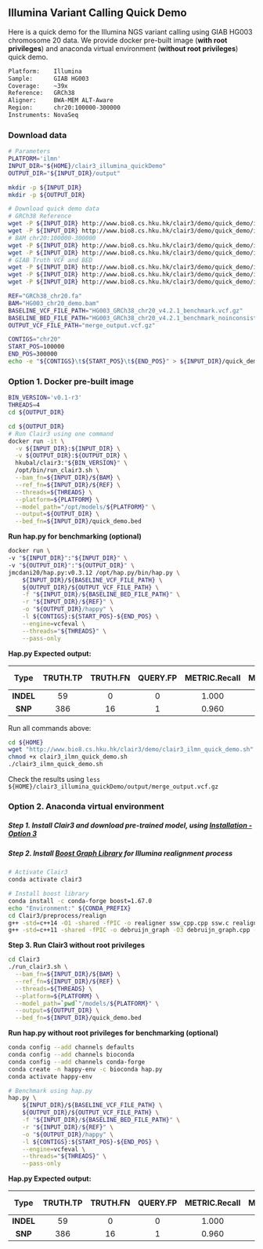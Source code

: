 ## Illumina Variant Calling Quick Demo
Here is a quick demo for the Illumina NGS variant calling using GIAB HG003 chromosome 20 data. We provide docker pre-built image (**with root privileges**) and  anaconda virtual environment (**without root privileges**) quick demo.

```bash
Platform:    Illumina
Sample:      GIAB HG003
Coverage:    ~39x
Reference:   GRCh38
Aligner:     BWA-MEM ALT-Aware
Region:      chr20:100000-300000
Instruments: NovaSeq
```

### Download data

```bash
# Parameters
PLATFORM='ilmn'
INPUT_DIR="${HOME}/clair3_illumina_quickDemo"
OUTPUT_DIR="${INPUT_DIR}/output"

mkdir -p ${INPUT_DIR}
mkdir -p ${OUTPUT_DIR}

# Download quick demo data
# GRCh38 Reference
wget -P ${INPUT_DIR} http://www.bio8.cs.hku.hk/clair3/demo/quick_demo/illumina/GRCh38_chr20.fa
wget -P ${INPUT_DIR} http://www.bio8.cs.hku.hk/clair3/demo/quick_demo/illumina/GRCh38_chr20.fa.fai
# BAM chr20:100000-300000
wget -P ${INPUT_DIR} http://www.bio8.cs.hku.hk/clair3/demo/quick_demo/illumina/HG003_chr20_demo.bam
wget -P ${INPUT_DIR} http://www.bio8.cs.hku.hk/clair3/demo/quick_demo/illumina/HG003_chr20_demo.bam.bai
# GIAB Truth VCF and BED
wget -P ${INPUT_DIR} http://www.bio8.cs.hku.hk/clair3/demo/quick_demo/illumina/HG003_GRCh38_chr20_v4.2.1_benchmark.vcf.gz
wget -P ${INPUT_DIR} http://www.bio8.cs.hku.hk/clair3/demo/quick_demo/illumina/HG003_GRCh38_chr20_v4.2.1_benchmark.vcf.gz.tbi
wget -P ${INPUT_DIR} http://www.bio8.cs.hku.hk/clair3/demo/quick_demo/illumina/HG003_GRCh38_chr20_v4.2.1_benchmark_noinconsistent.bed

REF="GRCh38_chr20.fa"
BAM="HG003_chr20_demo.bam"
BASELINE_VCF_FILE_PATH="HG003_GRCh38_chr20_v4.2.1_benchmark.vcf.gz"
BASELINE_BED_FILE_PATH="HG003_GRCh38_chr20_v4.2.1_benchmark_noinconsistent.bed"
OUTPUT_VCF_FILE_PATH="merge_output.vcf.gz"

CONTIGS="chr20"
START_POS=100000
END_POS=300000
echo -e "${CONTIGS}\t${START_POS}\t${END_POS}" > ${INPUT_DIR}/quick_demo.bed
```

### Option 1. Docker pre-built image

```bash
BIN_VERSION='v0.1-r3'
THREADS=4
cd ${OUTPUT_DIR}

cd ${OUTPUT_DIR}
# Run Clair3 using one command
docker run -it \
  -v ${INPUT_DIR}:${INPUT_DIR} \
  -v ${OUTPUT_DIR}:${OUTPUT_DIR} \
  hkubal/clair3:"${BIN_VERSION}" \
  /opt/bin/run_clair3.sh \
  --bam_fn=${INPUT_DIR}/${BAM} \
  --ref_fn=${INPUT_DIR}/${REF} \
  --threads=${THREADS} \
  --platform=${PLATFORM} \
  --model_path="/opt/models/${PLATFORM}" \
  --output=${OUTPUT_DIR} \
  --bed_fn=${INPUT_DIR}/quick_demo.bed
```

**Run hap.py for benchmarking (optional)**

```bash
docker run \
-v "${INPUT_DIR}":"${INPUT_DIR}" \
-v "${OUTPUT_DIR}":"${OUTPUT_DIR}" \
jmcdani20/hap.py:v0.3.12 /opt/hap.py/bin/hap.py \
    ${INPUT_DIR}/${BASELINE_VCF_FILE_PATH} \
    ${OUTPUT_DIR}/${OUTPUT_VCF_FILE_PATH} \
    -f "${INPUT_DIR}/${BASELINE_BED_FILE_PATH}" \
    -r "${INPUT_DIR}/${REF}" \
    -o "${OUTPUT_DIR}/happy" \
    -l ${CONTIGS}:${START_POS}-${END_POS} \
    --engine=vcfeval \
    --threads="${THREADS}" \
    --pass-only
```

**Hap.py Expected output:**

|   Type    | TRUTH.TP | TRUTH.FN | QUERY.FP | METRIC.Recall | METRIC.Precision | METRIC.F1-Score |
| :-------: | :------: | :------: | :------: | :-----------: | :--------------: | :-------------: |
| **INDEL** |    59    |    0     |    0     |     1.000     |      1.000       |      1.000      |
|  **SNP**  |   386    |    16    |    1     |     0.960     |      0.997       |      0.978      |

Run all commands above:

```bash
cd ${HOME}
wget "http://www.bio8.cs.hku.hk/clair3/demo/clair3_ilmn_quick_demo.sh"
chmod +x clair3_ilmn_quick_demo.sh
./clair3_ilmn_quick_demo.sh
```

Check the results using `less ${HOME}/clair3_illumina_quickDemo/output/merge_output.vcf.gz`

### Option 2. Anaconda virtual environment

##### Step 1. Install Clair3 and download pre-trained model, using [Installation - Option 3](https://github.com/HKU-BAL/Clair3#option-3-build-an-anaconda-virtual-environment)

##### Step 2. Install [Boost Graph Library](https://www.boost.org/doc/libs/1_65_1/libs/graph/doc/index.html) for Illumina realignment process

```bash
# Activate Clair3
conda activate clair3

# Install boost library
conda install -c conda-forge boost=1.67.0
echo "Environment:" ${CONDA_PREFIX}
cd Clair3/preprocess/realign
g++ -std=c++14 -O1 -shared -fPIC -o realigner ssw_cpp.cpp ssw.c realigner.cpp
g++ -std=c++11 -shared -fPIC -o debruijn_graph -O3 debruijn_graph.cpp -I ${CONDA_PREFIX}/include -L ${CONDA_PREFIX}/lib

```

**Step 3. Run Clair3 without root privileges**

```bash
cd Clair3
./run_clair3.sh \
  --bam_fn=${INPUT_DIR}/${BAM} \
  --ref_fn=${INPUT_DIR}/${REF} \
  --threads=${THREADS} \
  --platform=${PLATFORM} \
  --model_path=`pwd`"/models/${PLATFORM}" \
  --output=${OUTPUT_DIR} \
  --bed_fn=${INPUT_DIR}/quick_demo.bed
```

**Run hap.py without root privileges for benchmarking (optional)**

```bash
conda config --add channels defaults
conda config --add channels bioconda
conda config --add channels conda-forge
conda create -n happy-env -c bioconda hap.py
conda activate happy-env

# Benchmark using hap.py
hap.py \
    ${INPUT_DIR}/${BASELINE_VCF_FILE_PATH} \
    ${OUTPUT_DIR}/${OUTPUT_VCF_FILE_PATH} \
    -f "${INPUT_DIR}/${BASELINE_BED_FILE_PATH}" \
    -r "${INPUT_DIR}/${REF}" \
    -o "${OUTPUT_DIR}/happy" \
    -l ${CONTIGS}:${START_POS}-${END_POS} \
    --engine=vcfeval \
    --threads="${THREADS}" \
    --pass-only
```

**Hap.py Expected output:**

|   Type    | TRUTH.TP | TRUTH.FN | QUERY.FP | METRIC.Recall | METRIC.Precision | METRIC.F1-Score |
| :-------: | :------: | :------: | :------: | :-----------: | :--------------: | :-------------: |
| **INDEL** |    59    |    0     |    0     |     1.000     |      1.000       |      1.000      |
|  **SNP**  |   386    |    16    |    1     |     0.960     |      0.997       |      0.978      |
